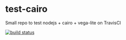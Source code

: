 # test-cairo
Small repo to test nodejs + cairo + vega-lite on TravisCI

[![build status](http://img.shields.io/travis/jakevdp/test-cairo/master.svg?style=flat)](https://travis-ci.org/jakevdp/test-cairo)
